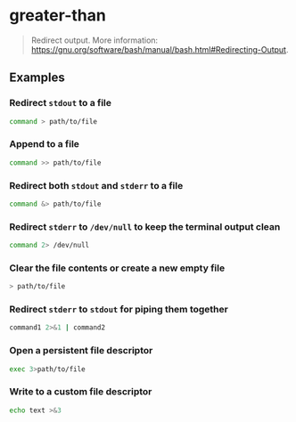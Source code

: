 # greater-than

> Redirect output. More information: <https://gnu.org/software/bash/manual/bash.html#Redirecting-Output>.

## Examples

### Redirect `stdout` to a file

```bash
command > path/to/file
```

### Append to a file

```bash
command >> path/to/file
```

### Redirect both `stdout` and `stderr` to a file

```bash
command &> path/to/file
```

### Redirect `stderr` to `/dev/null` to keep the terminal output clean

```bash
command 2> /dev/null
```

### Clear the file contents or create a new empty file

```bash
> path/to/file
```

### Redirect `stderr` to `stdout` for piping them together

```bash
command1 2>&1 | command2
```

### Open a persistent file descriptor

```bash
exec 3>path/to/file
```

### Write to a custom file descriptor

```bash
echo text >&3
```
